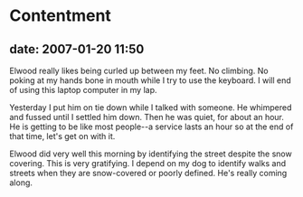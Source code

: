 # Contentment #

## date: 2007-01-20 11:50 ##

Elwood really likes being curled up between my feet. No climbing. No
poking at my hands bone in mouth while I try to use the keyboard. I
will end of using this laptop computer in my lap.

Yesterday I put him on tie down while I talked with someone. He
whimpered and fussed until I settled him down. Then he was quiet, for
about an hour. He is getting to be like most people--a service lasts
an hour so at the end of that time, let's get on with it.

Elwood did very well this morning by identifying the street despite
the snow covering. This is very gratifying. I depend on my dog to
identify walks and streets when they are snow-covered or poorly
defined. He's really coming along.
